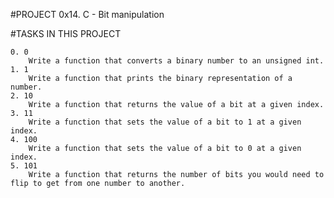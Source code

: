 #PROJECT 0x14. C - Bit manipulation

#TASKS IN THIS PROJECT 

	0. 0 
		Write a function that converts a binary number to an unsigned int.
	1. 1 
		Write a function that prints the binary representation of a number.
	2. 10 
		Write a function that returns the value of a bit at a given index.
	3. 11 
		Write a function that sets the value of a bit to 1 at a given index.
	4. 100 
		Write a function that sets the value of a bit to 0 at a given index.
	5. 101 
		Write a function that returns the number of bits you would need to flip to get from one number to another.
